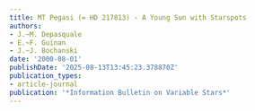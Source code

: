 ```yaml
---
title: MT Pegasi (= HD 217813) - A Young Sun with Starspots
authors:
- J.~M. Depasquale
- E.~F. Guinan
- J.~J. Bochanski
date: '2000-08-01'
publishDate: '2025-08-13T13:45:23.378870Z'
publication_types:
- article-journal
publication: '*Information Bulletin on Variable Stars*'
---
```

